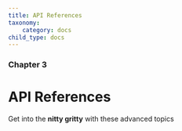 ```yaml
---
title: API References
taxonomy:
    category: docs
child_type: docs
---
```


### Chapter 3

# API References

Get into the **nitty gritty** with these advanced topics
